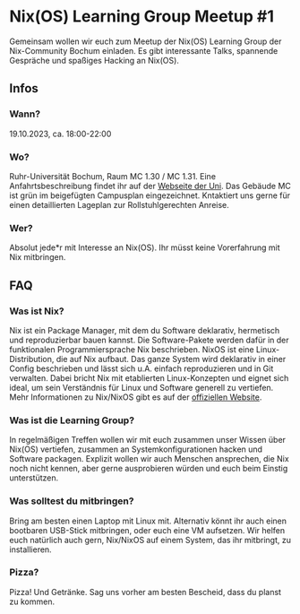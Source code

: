 # Nix(OS) Learning Group Meetup #1

Gemeinsam wollen wir euch zum Meetup der Nix(OS) Learning Group der Nix-Community Bochum einladen. Es gibt interessante Talks, spannende Gespräche und spaßiges Hacking an Nix(OS).

## Infos

### Wann?

19.10.2023, ca. 18:00-22:00

### Wo?

Ruhr-Universität Bochum, Raum MC 1.30 / MC 1.31. Eine Anfahrtsbeschreibung findet ihr auf der [Webseite der Uni](https://www.ruhr-uni-bochum.de/de/anreise-zur-ruhr-universitaet). Das Gebäude MC ist grün im beigefügten Campusplan eingezeichnet. Kntaktiert uns gerne für einen detaillierten Lageplan zur Rollstuhlgerechten Anreise.

### Wer?

Absolut jede*r mit Interesse an Nix(OS). Ihr müsst keine Vorerfahrung mit Nix mitbringen.

## FAQ

### Was ist Nix?

Nix ist ein Package Manager, mit dem du Software deklarativ, hermetisch und reproduzierbar bauen kannst. Die Software-Pakete werden dafür in der funktionalen Programmiersprache Nix beschrieben. NixOS ist eine Linux-Distribution, die auf Nix aufbaut. Das ganze System wird deklarativ in einer Config beschrieben und lässt sich u.A. einfach reproduzieren und in Git verwalten. Dabei bricht Nix mit etablierten Linux-Konzepten und eignet sich ideal, um sein Verständnis für Linux und Software generell zu vertiefen.
Mehr Informationen zu Nix/NixOS gibt es auf der [offiziellen Website](https://nixos.org/).

### Was ist die Learning Group?

In regelmäßigen Treffen wollen wir mit euch zusammen unser Wissen über Nix(OS) vertiefen, zusammen an Systemkonfigurationen hacken und Software packagen. Explizit wollen wir auch Menschen ansprechen, die Nix noch nicht kennen, aber gerne ausprobieren würden und euch beim Einstig unterstützen.

### Was solltest du mitbringen?

Bring am besten einen Laptop mit Linux mit. Alternativ könnt ihr auch einen bootbaren USB-Stick mitbringen, oder euch eine VM aufsetzen. Wir helfen euch natürlich auch gern, Nix/NixOS auf einem System, das ihr mitbringt, zu installieren.

### Pizza?

Pizza! Und Getränke. Sag uns vorher am besten Bescheid, dass du planst zu kommen.

